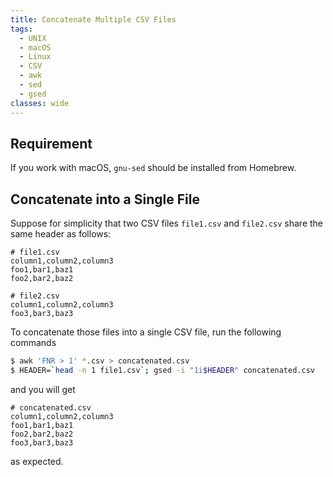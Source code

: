 ```yaml
---
title: Concatenate Multiple CSV Files
tags:
  - UNIX
  - macOS
  - Linux
  - CSV
  - awk
  - sed
  - gsed
classes: wide
---
```


## Requirement

If you work with macOS, `gnu-sed` should be installed from Homebrew.

## Concatenate into a Single File

Suppose for simplicity that two CSV files `file1.csv` and `file2.csv` share the same header as follows:

```
# file1.csv
column1,column2,column3
foo1,bar1,baz1
foo2,bar2,baz2
```

```
# file2.csv
column1,column2,column3
foo3,bar3,baz3
```

To concatenate those files into a single CSV file, run the following commands

```bash
$ awk 'FNR > 1' *.csv > concatenated.csv
$ HEADER=`head -n 1 file1.csv`; gsed -i "1i$HEADER" concatenated.csv
```

and you will get

```
# concatenated.csv
column1,column2,column3
foo1,bar1,baz1
foo2,bar2,baz2
foo3,bar3,baz3
```

as expected.
